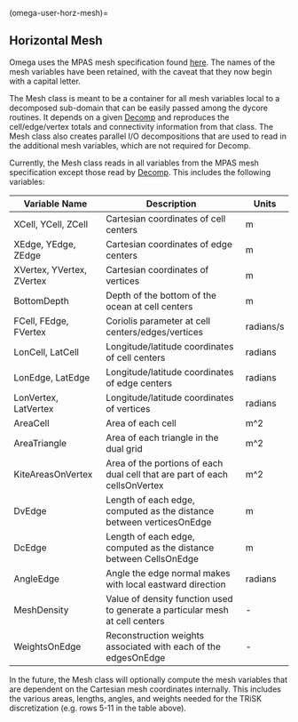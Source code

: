 (omega-user-horz-mesh)=

## Horizontal Mesh

Omega uses the MPAS mesh specification found
[here](https://mpas-dev.github.io/files/documents/MPAS-MeshSpec.pdf). The names
of the mesh variables have been retained, with the caveat that they now begin
with a capital letter.

The Mesh class is meant to be a container for all mesh variables local to a
decomposed sub-domain that can be easily passed among the dycore routines. It
depends on a given [Decomp](#omega-user-decomp) and reproduces the
cell/edge/vertex totals and connectivity information from that class. The Mesh
class also creates parallel I/O decompositions that are used to read in the
additional mesh variables, which are not required for Decomp.

Currently, the Mesh class reads in all variables from the MPAS mesh
specification except those read by [Decomp](#omega-dev-decomp).
This includes the following variables:

| Variable Name | Description | Units |
| ------------- | ----------- | ----- |
| XCell, YCell, ZCell | Cartesian coordinates of cell centers | m |
| XEdge, YEdge, ZEdge | Cartesian coordinates of edge centers | m |
| XVertex, YVertex, ZVertex | Cartesian coordinates of vertices | m |
| BottomDepth | Depth of the bottom of the ocean at cell centers | m |
| FCell, FEdge, FVertex | Coriolis parameter at cell centers/edges/vertices | radians/s |
| LonCell, LatCell | Longitude/latitude coordinates of cell centers | radians |
| LonEdge, LatEdge | Longitude/latitude coordinates of edge centers | radians |
| LonVertex, LatVertex | Longitude/latitude coordinates of vertices | radians |
| AreaCell | Area of each cell | m^2 |
| AreaTriangle | Area of each triangle in the dual grid | m^2 |
| KiteAreasOnVertex | Area of the portions of each dual cell that are part of each cellsOnVertex | m^2 |
| DvEdge | Length of each edge, computed as the distance between verticesOnEdge | m |
| DcEdge | Length of each edge, computed as the distance between CellsOnEdge | m |
| AngleEdge | Angle the edge normal makes with local eastward direction | radians |
| MeshDensity | Value of density function used to generate a particular mesh at cell centers | - |
| WeightsOnEdge | Reconstruction weights associated with each of the edgesOnEdge | - |

In the future, the Mesh class will optionally compute the mesh variables that
are dependent on the Cartesian mesh coordinates internally.
This includes the various areas, lengths, angles, and weights needed for the
TRiSK discretization (e.g. rows 5-11 in the table above).
